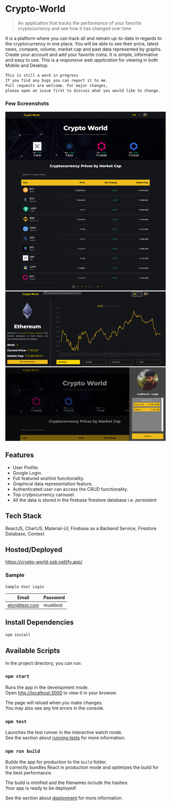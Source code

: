 # Crypto-World

> An application that tracks the performance of your favorite cryptocurrency and see how it has changed over time

It is a platform where you can track all and remain up-to-date in regards to the cryptocurrency in one place. You will be able to see their price, latest news, compare, volume, market cap and past data represented by graphs. Create your account and add your favorite coins. It is simple, informative and easy to use.
This is a _responsive web application_ for viewing in both Mobile and Desktop.

```
This is still a work in progress
If you find any bugs you can report it to me.
Pull requests are welcome. For major changes, 
please open an issue first to discuss what you would like to change.

```

### Few Screenshots

![Homepage](/screenshots/1.png "Homepage")
![Coinpage](/screenshots/2.png "Coinpage")
![Watchlist](/screenshots/3.png "Watchlist")

## Features

- User Profile.
- Google Login.
- Full featured wishlist functionality.
- Graphical data representation feature.
- Authenticated user can access the CRUD functionality. 
- Top crytpocurrency carousel.
- All the data is stored in the firebase firestore database i.e. <i>persistant</i>


## Tech Stack

ReactJS, ChartJS, Material-UI, Firebase as a Backend Service, Firestore Database, Context 

## Hosted/Deployed

https://crypto-world-ssb.netlify.app/


### Sample

```Sample User Login```

| Email | Password  |
| -------- | --------- |
| elon@test.com | musktest |


## Install Dependencies

```bash
npm install
```


## Available Scripts

In the project directory, you can run:

### `npm start`

Runs the app in the development mode.\
Open [http://localhost:3000](http://localhost:3000) to view it in your browser.

The page will reload when you make changes.\
You may also see any lint errors in the console.

### `npm test`

Launches the test runner in the interactive watch mode.\
See the section about [running tests](https://facebook.github.io/create-react-app/docs/running-tests) for more information.

### `npm run build`

Builds the app for production to the `build` folder.\
It correctly bundles React in production mode and optimizes the build for the best performance.

The build is minified and the filenames include the hashes.\
Your app is ready to be deployed!

See the section about [deployment](https://facebook.github.io/create-react-app/docs/deployment) for more information.
